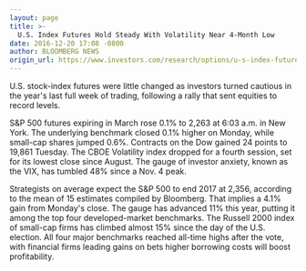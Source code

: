```yaml
---
layout: page
title: >-
  U.S. Index Futures Hold Steady With Volatility Near 4-Month Low
date: 2016-12-20 17:08 -0800
author: BLOOMBERG NEWS
origin_url: https://www.investors.com/research/options/u-s-index-futures-hold-steady-with-volatility-near-4-month-low/
---
```






U.S. stock-index futures were little changed as investors turned cautious in the year's last full week of trading, following a rally that sent equities to record levels.


S&P 500 futures expiring in March rose 0.1% to 2,263 at 6:03 a.m. in New York. The underlying benchmark closed 0.1% higher on Monday, while small-cap shares jumped 0.6%. Contracts on the Dow gained 24 points to 19,861 Tuesday. The CBOE Volatility index dropped for a fourth session, set for its lowest close since August. The gauge of investor anxiety, known as the VIX, has tumbled 48% since a Nov. 4 peak.


Strategists on average expect the S&P 500 to end 2017 at 2,356, according to the mean of 15 estimates compiled by Bloomberg. That implies a 4.1% gain from Monday's close. The gauge has advanced 11% this year, putting it among the top four developed-market benchmarks. The Russell 2000 index of small-cap firms has climbed almost 15% since the day of the U.S. election. All four major benchmarks reached all-time highs after the vote, with financial firms leading gains on bets higher borrowing costs will boost profitability.




